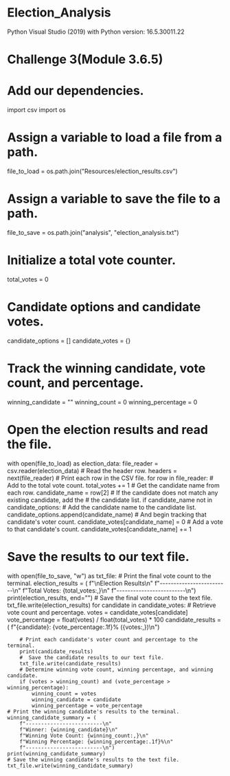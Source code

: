 # Election_Analysis
Python
Visual Studio (2019) with Python version: 16.5.30011.22
# Challenge 3(Module 3.6.5)
# Add our dependencies.
import csv
import os
# Assign a variable to load a file from a path.
file_to_load = os.path.join("Resources/election_results.csv")
# Assign a variable to save the file to a path.
file_to_save = os.path.join("analysis", "election_analysis.txt")
# Initialize a total vote counter.
total_votes = 0
# Candidate options and candidate votes.
candidate_options = []
candidate_votes = {}
# Track the winning candidate, vote count, and percentage.
winning_candidate = ""
winning_count = 0
winning_percentage = 0
# Open the election results and read the file.
with open(file_to_load) as election_data:
    file_reader = csv.reader(election_data)
    # Read the header row.
    headers = next(file_reader)
    # Print each row in the CSV file.
    for row in file_reader:
        # Add to the total vote count.
        total_votes += 1
        # Get the candidate name from each row.
        candidate_name = row[2]
        # If the candidate does not match any existing candidate, add the
        # the candidate list.
        if candidate_name not in candidate_options:
            # Add the candidate name to the candidate list.
            candidate_options.append(candidate_name)
            # And begin tracking that candidate's voter count.
            candidate_votes[candidate_name] = 0
        # Add a vote to that candidate's count.
        candidate_votes[candidate_name] += 1

# Save the results to our text file.
with open(file_to_save, "w") as txt_file:
    # Print the final vote count to the terminal.
    election_results = (
        f"\nElection Results\n"
        f"-------------------------\n"
        f"Total Votes: {total_votes:,}\n"
        f"-------------------------\n")
    print(election_results, end="")
    # Save the final vote count to the text file.
    txt_file.write(election_results)
    for candidate in candidate_votes:
        # Retrieve vote count and percentage.
        votes = candidate_votes[candidate]
        vote_percentage = float(votes) / float(total_votes) * 100
        candidate_results = (
            f"{candidate}: {vote_percentage:.1f}% ({votes:,})\n")

        # Print each candidate's voter count and percentage to the terminal.
        print(candidate_results)
        #  Save the candidate results to our text file.
        txt_file.write(candidate_results)
        # Determine winning vote count, winning percentage, and winning candidate.
        if (votes > winning_count) and (vote_percentage > winning_percentage):
            winning_count = votes
            winning_candidate = candidate
            winning_percentage = vote_percentage
    # Print the winning candidate's results to the terminal.
    winning_candidate_summary = (
        f"-------------------------\n"
        f"Winner: {winning_candidate}\n"
        f"Winning Vote Count: {winning_count:,}\n"
        f"Winning Percentage: {winning_percentage:.1f}%\n"
        f"-------------------------\n")
    print(winning_candidate_summary)
    # Save the winning candidate's results to the text file.
    txt_file.write(winning_candidate_summary)

